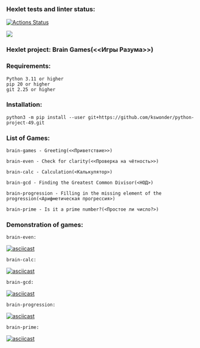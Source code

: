 ### Hexlet tests and linter status:
[![Actions Status](https://github.com/kswonder/python-project-49/workflows/hexlet-check/badge.svg)](https://github.com/kswonder/python-project-49/actions)

<a href="https://codeclimate.com/github/kswonder/python-project-49/test_coverage"><img src="https://api.codeclimate.com/v1/badges/92fbe985c2a07effc397/test_coverage" /></a>


### Hexlet project: Brain Games(<<Игры Разума>>) 

### Requirements:

	Python 3.11 or higher  
	pip 20 or higher  
	git 2.25 or higher  

### Installation:

	python3 -m pip install --user git+https://github.com/kswonder/python-project-49.git

### List of Games:

	brain-games - Greeting(<<Приветствие>>)

	brain-even - Сheck for clarity(<<Проверка на чётность>>)

	brain-calc - Calculation(<Калькулятор>)

	brain-gcd - Finding the Greatest Common Divisor(<НОД>)

	brain-progression - Filling in the missing element of the progression(<Арифметическая прогрессия>)

	brain-prime - Is it a prime number?(<Простое ли число?>)
	
### Demonstration of games:

	brain-even:

[![asciicast](https://asciinema.org/a/Zwdehb9LsxzKnRnmfCx3h18px.svg)](https://asciinema.org/a/Zwdehb9LsxzKnRnmfCx3h18px)

	brain-calc:

[![asciicast](https://asciinema.org/a/ICeBemQTHbpMO6sllcAOF7MTq.svg)](https://asciinema.org/a/ICeBemQTHbpMO6sllcAOF7MTq)

	brain-gcd:

[![asciicast](https://asciinema.org/a/fONPGd8WD0062BM0EG5b9mEcZ.svg)](https://asciinema.org/a/fONPGd8WD0062BM0EG5b9mEcZ)

	brain-progression:

[![asciicast](https://asciinema.org/a/sMKzCIJi7WGfG4U0M6J1HMqSj.svg)](https://asciinema.org/a/sMKzCIJi7WGfG4U0M6J1HMqSj)

	brain-prime:

[![asciicast](https://asciinema.org/a/CK6XRG72YwuDpjT4JTVWXp2gY.svg)](https://asciinema.org/a/CK6XRG72YwuDpjT4JTVWXp2gY)